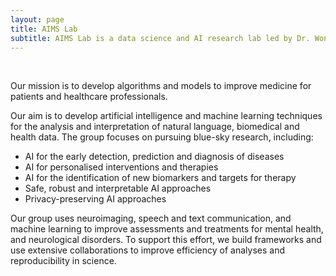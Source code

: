 ```yaml
---
layout: page
title: AIMS Lab
subtitle: AIMS Lab is a data science and AI research lab led by Dr. Won Hee Lee
---
```

<br />

Our mission is to develop algorithms and models to improve medicine for patients and healthcare professionals.

Our aim is to develop artificial intelligence and machine learning techniques for the analysis and interpretation of natural language, biomedical and health data. The group focuses on pursuing blue-sky research, including:

* AI for the early detection, prediction and diagnosis of diseases
* AI for personalised interventions and therapies
* AI for the identification of new biomarkers and targets for therapy
* Safe, robust and interpretable AI approaches
* Privacy-preserving AI approaches

Our group uses neuroimaging, speech and text communication, and machine learning to improve assessments and treatments for mental health, and neurological disorders. To support this effort, we build frameworks and use extensive collaborations to improve efficiency of analyses and reproducibility in science.

<!-- 
The Lab for Artificial Intelligence in Medicine and Science - AIMS is an interdisplinary group of machine learning engineers, medical doctors and scientists. We use artificial intelligence , here mostly machine learning methods, to tackle various use cases in medicine. We work with pure clinical data, with neuroimaging data, the combination of both and also with speech and text data. 

We have particularly strong interest in the application of neuroimaging and computing technology to improve the understanding brain development (in-utero and ex-utero), to improve the diagnosis and stratification of patients with psyhicatric disorders. 

We use state-of-the-art methods of machine learning such as artificial neural nets and boosted tree algorithms. A special focus of our research is xAI - explainable AI. These methods allow to open the "black box" of machine learning and to understand how AI makes its decisions. This is especially important in the field of medicine. 

Artificial intelligence is a key technology in computer science, the success of which continues to spread and is by no means limited to computer science and mathematics. Also in medicine, it is assumed that artificial intelligence will change medical research and medical care in the long term.

The goal of this course (Wahlpflichtmodul M24) is to familiarize medical students with this new technology, in particular to jointly work out basic concepts of machine learning, to reduce possible resistance to programming, to demonstrate various applications in medical research (from drug development to brain imaging for neurological diseases) and to critically assess them with regard to practical, legal and ethical aspects.


Our mission is to improve human health, through the development of artificial intelligence methods. Most of these problems come back to the question of why things happen or how they change, so we focus on causal inference and time series data. We look at both clinical data as well as data generated outside of hospitals and aim to support both medical providers and patients in their decision making. Key application areas include stroke and diabetes. We are also working on devices that can automatically measure food intake, using body-worn sensors.
-->



